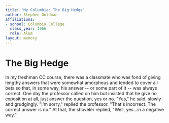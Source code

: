 ```yaml
---
title: 'My Columbia: The Big Hedge'
author: Stephen Goldman
affiliations:
- school: Columbia College
  class_year: 1966
  role: Alum
layout: memory
---
```


# The Big Hedge

In my freshman CC course, there was a classmate who was fond of giving lengthy answers that were somewhat amorphous and tended to cover all bets so that, in some way, his answer -- or some part of it -- was always correct.  One day the professor called on him but insisted that he give no exposition at all, just answer the question, yes or no.  "Yes," he said, slowly and grudgingly.  "I'm sorry," replied the professor.  "That's incorrect.  The correct answer is no." At that, the shoveler replied, "Well, yes...in a negative way."
